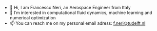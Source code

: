 - 👋 Hi, I am Francesco Neri, an Aerospace Engineer from Italy
- 👀 I’m interested in computational fluid dynamics, machine learning and numerical optimization
- 📫 You can reach me on my personal email adress: f.neri@tudelft.nl

<!---
fneri13/fneri13 is a ✨ special ✨ repository because its `README.md` (this file) appears on your GitHub profile.
You can click the Preview link to take a look at your changes.
--->
